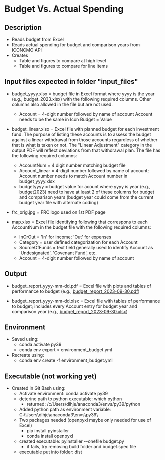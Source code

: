 # Budget Vs. Actual Spending

## Description
+ Reads budget from Excel
+ Reads actual spending for budget and comparison years from ICONCMO API
+ Creates
    + Table and figures to compare at high level
    + Table and figures to compare for line items


## Input files expected in folder "input_files"
+ budget_yyyy.xlsx = budget file in Excel format where yyyy is the year (e.g., budget_2023.xlsx) with the following required columns. Other columns also allowed in the file but are not used.
  + Account = 4-digit number followed by name of account
              Account needs to be the same in Icon
    Budget  = Value


+ budget_linear.xlsx = Excel file with planned budget for each investment fund. The purpose of listing these accounts is to assess the budget against a linear withdrawal from those accounts regardless of whether that is what is taken or not. The "Linear Adjustment" category in the output PDF will reflect deviations from that withdrawal plan. The file has the following required columns:
  + AccountNum = 4 digit number matching budget file
  + Account_linear = 4-digit number followed by name of account;
                     Account number needs to match Account number in budget_yyyy.xlsx
  + budgetyyyy = budget value for acount where yyyy is year (e.g., budget2023)
                 need to have at least 2 of these columns for budget and comparison years
		 (budget year could come from the current budget year file with alternate coding)


+ frc_orig.jpg = FRC logo used on 1st PDF page


+ map.xlsx = Excel file identifying following that correspons to
             each AccountNum in the budget file with the following required columns:
  + InOrOut = 'In' for income; 'Out' for expenses
  + Category = user defined categorization for each Account
  + SourceOfFunds = text field generally used to identify
                    Account as 'Undesignated', 'Covenant Fund', etc.
  + Account = 4-digit number followed by name of account


## Output
+ budget_report_yyyy-mm-dd.pdf  = Excel file with plots and tables of performance to budget (e.g., [budget_report_2023-09-30.pdf](budget_report_2023-09-30.pdf))

+ budget_report_yyyy-mm-dd.xlsx = Excel file with tables of performance to budget; includes every Account entry for budget year and comparison year (e.g., [budget_report_2023-09-30.xlsx](budget_report_2023-09-30.pdf))


## Environment
+ Saved using:
  + conda activate py39
  + conda env export > environment_budget.yml
+ Recreate using:
  + conda env create -f environment_budget.yml


## Executable (not working yet)
+ Created in Git Bash using:
  + Activate environment: conda activate py39
  + deterine path to python executable: which python
    + returned: /c/Users/dlhje/anaconda3/envs/py39/python
  + Added python path as environment variable: C:\Users\dlhje\anaconda3\envs\py39\
  + Two packages needed (openpyxl maybe only needed for use of Excel)
    + pip install pyinstaller
    + conda install openpyxl
  + created executable: pyinstaller --onefile budget.py
    + if fails, try removing build folder and budget.spec file
  + executable put into folder: dist
